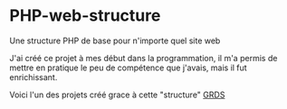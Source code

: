 # PHP-web-structure
Une structure PHP de base pour n'importe quel site web

J'ai créé ce projet à mes début dans la programmation, il m'a permis de mettre en pratique le peu de compétence que j'avais, mais il fut enrichissant.

Voici l'un des projets créé grace à cette "structure" [GRDS](https://github.com/fcarisey/Gestionnaire-recherche-de-stage)
